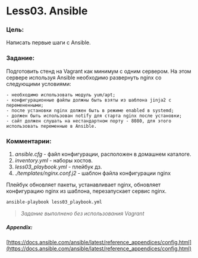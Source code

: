 # Less03. Ansible
### Цель:
Написать первые шаги с Ansible.

### Задание:
Подготовить стенд на Vagrant как минимум с одним сервером. На этом сервере используя Ansible необходимо развернуть nginx со следующими условиями:

	- необходимо использовать модуль yum/apt;
	- конфигурационные файлы должны быть взяты из шаблона jinja2 с перемененными;
    - после установки nginx должен быть в режиме enabled в systemd;
    - должен быть использован notify для старта nginx после установки;
    - сайт должен слушать на нестандартном порту - 8080, для этого использовать переменные в Ansible.

### Комментарии:
1. _ansible.cfg_ - файл конфигурации, расположен в домашнем каталоге.
2. _inventory.yml_ - наборы хостов.
3. _less03_playbook.yml_ - плейбук дз.
4. _./templates/nginx.conf.j2_  - шаблон файла конфигурации nginx

Плейбук обновляет пакеты, устанавливает nginx, обновляет конфигурацию nginx из шаблона, перезапускает сервис nginx.
```bash
ansible-playbook less03_playbook.yml
```
> *Задание выполнено без использования Vagrant*

##### Appendix:
[https://docs.ansible.com/ansible/latest/reference_appendices/config.html](https://docs.ansible.com/ansible/latest/reference_appendices/config.html)
